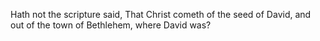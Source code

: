 Hath not the scripture said, That Christ cometh of the seed of David, and out of the town of Bethlehem, where David was?
